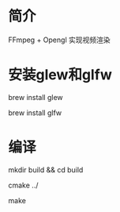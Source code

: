 # 简介
FFmpeg + Opengl 实现视频渲染

# 安装glew和glfw
brew install glew

brew install glfw

# 编译
mkdir build && cd build

cmake ../

make
